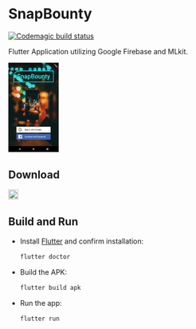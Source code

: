 # SnapBounty

[![Codemagic build status](https://api.codemagic.io/apps/5cce565044381500175b547e/5cce565044381500175b547d/status_badge.svg)](https://codemagic.io/apps/5cce565044381500175b547e/5cce565044381500175b547d/latest_build)

Flutter Application utilizing Google Firebase and MLkit.

<img src="screenshots/auth_view.png" width="20%" height="20%">

## Download

[<img src="https://play.google.com/intl/en_us/badges/images/generic/en_badge_web_generic.png" href="http://google.com" width="20%" height="20%">](https://play.google.com/store/apps/details?id=com.cbeardsmore.snapbounty)

## Build and Run

- Install [Flutter](https://flutter.dev/docs/get-started/install) and confirm installation:
	
	```bash
	flutter doctor
	```

- Build the APK:

	```bash
	flutter build apk
	```

- Run the app:

	```
	flutter run
	```
